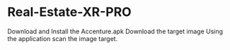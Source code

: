 # Real-Estate-XR-PRO

Download and Install the Accenture.apk
Download the target image 
Using the application scan the image target. 
